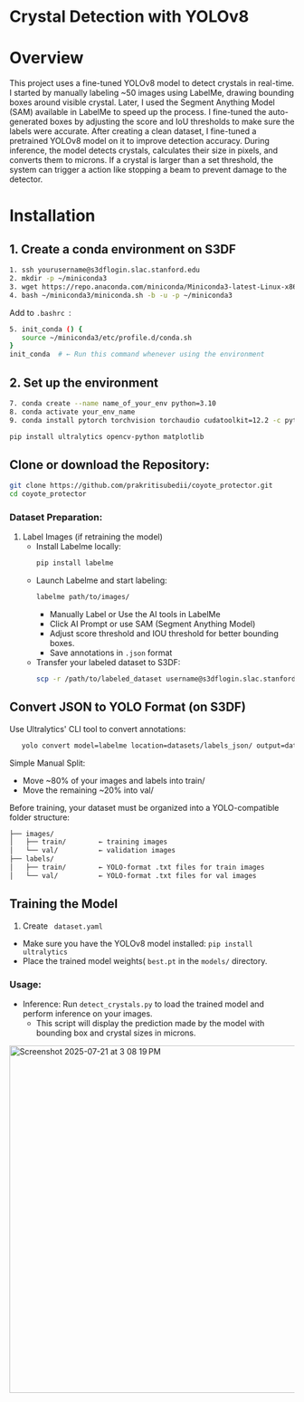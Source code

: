 # Crystal Detection with YOLOv8 

# Overview
This project uses a fine-tuned YOLOv8 model to detect crystals in real-time. I started by manually labeling ~50 images using LabelMe, drawing bounding boxes around visible crystal. Later, I used the Segment Anything Model (SAM) available in LabelMe to speed up the process. I fine-tuned the auto-generated boxes by adjusting the score and IoU thresholds to make sure the labels were accurate. After creating a clean dataset, I fine-tuned a pretrained YOLOv8 model on it to improve detection accuracy. During inference, the model detects crystals, calculates their size in pixels, and converts them to microns. If a crystal is larger than a set threshold, the system can trigger a action like stopping a beam to prevent damage to the detector.

# Installation 
## 1. Create a conda environment on S3DF
``` bash
1. ssh yourusername@s3dflogin.slac.stanford.edu
2. mkdir -p ~/miniconda3
3. wget https://repo.anaconda.com/miniconda/Miniconda3-latest-Linux-x86_64.sh -O ~/miniconda3/miniconda.sh
4. bash ~/miniconda3/miniconda.sh -b -u -p ~/miniconda3
```
Add to ```.bashrc ```:
 ``` bash
5. init_conda () {
    source ~/miniconda3/etc/profile.d/conda.sh
}
init_conda  # ← Run this command whenever using the environment
```
## 2. Set up the environment
``` bash 
7. conda create --name name_of_your_env python=3.10
8. conda activate your_env_name
9. conda install pytorch torchvision torchaudio cudatoolkit=12.2 -c pytorch

pip install ultralytics opencv-python matplotlib
 ```

## Clone or download the Repository:
``` bash
git clone https://github.com/prakritisubedii/coyote_protector.git
cd coyote_protector
```

### Dataset Preparation:
1. Label Images (if retraining the model)
   - Install Labelme locally:
     ``` bash
     pip install labelme
     ```
   - Launch Labelme and start labeling:
     ``` bash
     labelme path/to/images/
     ```  
      - Manually Label or Use the AI tools in LabelMe
      - Click AI Prompt or use SAM (Segment Anything Model)
      - Adjust score threshold and IOU threshold for better bounding boxes.
      - Save annotations in ```.json``` format
    - Transfer your labeled dataset to S3DF:
      ``` bash
      scp -r /path/to/labeled_dataset username@s3dflogin.slac.stanford.edu:/path/to/project
      ```

## Convert JSON to YOLO Format (on S3DF)
Use Ultralytics' CLI tool to convert annotations:
``` bash
   yolo convert model=labelme location=datasets/labels_json/ output=datasets/labels/ format=yolo
```
Simple Manual Split:
- Move ~80% of your images and labels into train/
- Move the remaining ~20% into val/

Before training, your dataset must be organized into a YOLO-compatible folder structure:
``` bash
├── images/
│   ├── train/        ← training images
│   └── val/          ← validation images
├── labels/
│   ├── train/        ← YOLO-format .txt files for train images
│   └── val/          ← YOLO-format .txt files for val images
```
## Training the Model
1. Create ``` dataset.yaml```

  - Make sure you have the YOLOv8 model installed:
    ``` pip install ultralytics ```
  - Place the trained model weights( ```best.pt``` in the ```models/``` directory. 

### Usage:
- Inference: Run ```detect_crystals.py``` to load the trained model and perform inference on your images.
  - This script will display the prediction made by the model with bounding box and crystal sizes in microns.
    

<img width="1201" height="614" alt="Screenshot 2025-07-21 at 3 08 19 PM" src="https://github.com/user-attachments/assets/f030985e-ce8f-454a-8050-8ff9f076d446" />

  

